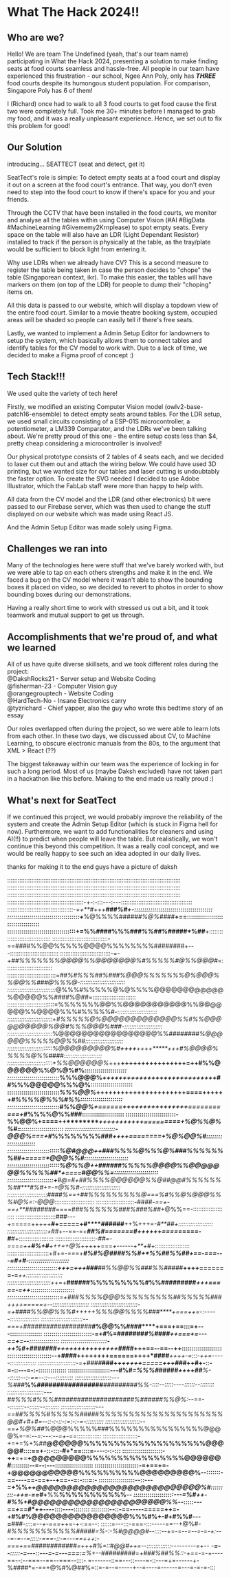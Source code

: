 # What The Hack 2024!!
## Who are we?
Hello! We are team The Undefined (yeah, that's our team name) participating in What the Hack 2024, presenting a solution to make finding seats at food courts seamless and hassle-free.
All people in our team have experienced this frustration - our school, Ngee Ann Poly, only has ***THREE*** food courts despite its humongous student population. For comparison, Singapore Poly has 6 of them!

I (Richard) once had to walk to all 3 food courts to get food cause the first two were completely full. Took me 30+ minutes before I managed to grab my food, and it was a really unpleasant experience. Hence, we set out to fix this problem for good!

## Our Solution
introducing... SEATTECT
(seat and detect, get it)

SeatTect's role is simple: To detect empty seats at a food court and display it out on a screen at the food court's entrance. That way, you don't even need to step into the food court to know if there's space for you and your friends.

Through the CCTV that have been installed in the food courts, we monitor and analyse all the tables within using Computer Vision (#AI #BigData #MachineLearning #Givememy2Krnplease) to spot empty seats. Every space on the table will also have an LDR (Light Dependant Resistor) installed to track if the person is physically at the table, as the tray/plate would be sufficient to block light from entering it.

Why use LDRs when we already have CV? This is a second measure to register the table being taken in case the person decides to "chope" the table (Singaporean context, ikr). To make this easier, the tables will have markers on them (on top of the LDR) for people to dump their "choping" items on.

All this data is passed to our website, which will display a topdown view of the entire food court. Similar to a movie theatre booking system, occupied areas will be shaded so people can easily tell if there's free seats.

Lastly, we wanted to implement a Admin Setup Editor for landowners to setup the system, which basically allows them to connect tables and identify tables for the CV model to work with. Due to a lack of time, we decided to make a Figma proof of concept :)

## Tech Stack!!!
We used quite the variety of tech here! 

Firstly, we modified an existing Computer Vision model (owlv2-base-patch16-ensemble) to detect empty seats around tables. For the LDR setup, we used small circuits consisting of a ESP-01S microcontroller, a potentiometer, a LM339 Comparator, and the LDRs we've been talking about. We're pretty proud of this one - the entire setup costs less than $4, pretty cheap considering a microcontroller is involved!

Our physical prototype consists of 2 tables of 4 seats each, and we decided to laser cut them out and attach the wiring below. We could have used 3D printing, but we wanted size for our tables and laser cutting is undoubtably the faster option. To create the SVG needed I decided to use Adobe Illustrator, which the FabLab staff were more than happy to help with.

All data from the CV model and the LDR (and other electronics) bit were passed to our Firebase server, which was then used to change the stuff displayed on our website which was made using React JS.

And the Admin Setup Editor was made solely using Figma.

## Challenges we ran into
Many of the technologies here were stuff that we've barely worked with, but we were able to tap on each others strengths and make it in the end. We faced a bug on the CV model where it wasn't able to show the bounding boxes it placed on video, so we decided to revert to photos in order to show bounding boxes during our demonstrations.

Having a really short time to work with stressed us out a bit, and it took teamwork and mutual support to get us through.

## Accomplishments that we're proud of, and what we learned
All of us have quite diverse skillsets, and we took different roles during the project:\
@DakshRocks21 - Server setup and Website Coding\
@fisherman-23 - Computer Vision guy\
@orangegrouptech - Website Coding\
@HardTech-No - Insane Electronics carry\
@tyzrichard - Chief yapper, also the guy who wrote this bedtime story of an essay

Our roles overlapped often during the project, so we were able to learn lots from each other. In these two days, we discussed about CV, to Machine Learning, to obscure electronic manuals from the 80s, to the argument that XML > React (??)

The biggest takeaway within our team was the experience of locking in for such a long period. Most of us (maybe Daksh excluded) have not taken part in a hackathon like this before.
Making to the end made us really proud :)

## What's next for SeatTect
If we continued this project, we would probably improve the reliability of the system and create the Admin Setup Editor (which is stuck in Figma hell for now). Furthermore, we want to add functionalities for cleaners and using AI(!!) to predict when people will leave the table. But realistically, we won't continue this beyond this competition. It was a really cool concept, and we would be really happy to see such an idea adopted in our daily lives.

thanks for making it to the end guys have a picture of daksh

::::::::::::::::::::::::::::::::::::::::::::::::::::::::::::::::::::::::::::::::::::::::::::::::::::
::::::::::::::::::::::::::::::::::::::::::::::::::::::::::::::::::::::::::::::::::::::::::::::::::::
::::::::::::::::::::::::::::::::::::::::::::::::::::::::::::::::::::::::::::::::::::::::::::::::::::
::::::::::::::::::::::::::::::::::::::::::::-+-:-:::---:---:::::::::::::::::::::::::::::::::::::::::
::::::::::::::::::::::::::::::::::::::-+*+**#*+++****###%#*+-:::::::::::::::::::::::::::::::::::::::
::::::::::::::::::::::::::::::::::::+***%@%%%%##*####%@%##*##**+==::::::::::::::::::::::::::::::::::
::::::::::::::::::::::::::::::::::+=%%####%%%##*#%%##%###*##*%##**+:::::::::::::::::::::::::::::::::
::::::::::::::::::::::::::::::::-==####%%@@%%%%%@@@@%%%%%%%%########+---::::::::::::::::::::::::::::
:::::::::::::::::::::::::::::-=-+*##%%%%%%%@@@@%%@@@@@@@%#%%%%%#@%%@@@#*=:::::::::::::::::::::::::::
::::::::::::::::::::::::::::=*##%#%%%##%###%@@@%%%%%%%@%@@@%%@@%%###@%%%@-::::::::::::::::::::::::::
::::::::::::::::::::::::::::*@%%%#%%%%%@%@%%%%@@@@@@@@@@@@%@@@@@%%####%@##=:::::::::::::::::::::::::
:::::::::::::::::::::::::::=%%%%%%%@@%%@@@@@@@@@@@%%@@@@@@@%%@@@@%%%#%%%%%#*-:::::::::::::::::::::::
::::::::::::::::::::::::::+#%%%%%@%@@@@@@@@@@@@@%%#%%@@@@@@@@@@%@@#%%%@@@%###-::::::::::::::::::::::
::::::::::::::::::::::::::*%@@@@@@@@@@@@@@@@@%%#****#######%@@@@@@%%%%%@@%%##*::::::::::::::::::::::
::::::::::::::::::::::::::*%@@@@@@@@@%#**++++**++++*****+++*#%@@@@%%%%%@%%####::::::::::::::::::::::
::::::::::::::::::::::::::+%%@@@@@@%*+++**++++++++++++++++=++#%%@@@@@@%%@%@%#%*:::::::::::::::::::::
::::::::::::::::::::::::::*%%%@@@%*++++++++++++++++++++++++++++*##%%%@@@@@%%%@%:::::::::::::::::::::
::::::::::::::::::::::::::*%%%@@%*++++++++++++++++++++++====++++++*#%%%%@%%%#%%:::::::::::::::::::::
::::::::::::::::::::::::::#%%@@%+======++++++++++++++++===========+*#%%%%@%%###:::::::::::::::::::::
:::::::::::::::::::::::::-%%@@%+====++**********+++++++++++=========+*%@%%@%%#=:::::::::::::::::::::
:::::::::::::::::::::::::-@@@%===+*#%%%%%%%%###***********++++========+%@%@@%#::::::::::::::::::::::
::::::::::::::::::::::::::%@#@@@++*###%%%%@%%%@%#***##%%%%%%%##**+=====*@@@%%#::::::::::::::::::::::
::::::::::::::::::::::::::%@%%@++**######%%%%%@@@@%%@@@@@@@%%%%%##*+====#@@%%=::::::::::::::::::::::
:::::::::::::::::::::::+**#@*=#+*##%%%%@@@@@@%%@##@@#%%%%%%%##****#%#+=-=@%%#-::::::::::::::::::::::
:::::::::::::::::::::::####%==*+**#*#%%%%%%%%%@*===%*#%%@%@@@%%%#***@%=:-@@@*:::::::::::::::::::::::
::::::::::::::::::::::-##*##-==+-==+**########*====#*##%%%%%%###%###%##*+@%%==-:::::::::::::::::::::
:::::::::::::::::::::::#*##*---+=====+++++**#+=====+#****######**++%+++=-*#**##+::::::::::::::::::::
:::::::::::::::::::::::+*##+--==-=+**#****#%#=======#+***+++++====*=====-*#***#+::::::::::::::::::::
:::::::::::::::::::::::-*##=-====++******#%+*#***+++=+@%*+++++===*+------+**+*#+::::::::::::::::::::
::::::::::::::::::::::::+#+=-===+********#%#%@####%%#+*%%##%%##+==-===---=#**+#-::::::::::::::::::::
:::::::::::::::::::::::::+++=+++**###***##%%@@%%###%%#####***++++=======-=***++:::::::::::::::::::::
:::::::::::::::::::::::::+*+=+**######%%%%%%%%%#%%#########*****+++=====-=*++*::::::::::::::::::::::
::::::::::::::::::::::::::**=+**###%%%%@@@%%%%%%%%%#**#%%%%%###***++++=====*+--:::::::::::::::::::::
:::::::::::::::::::::::::::-=+**####%%@@%%%#**++*+++*%%%@@%%%%###****+===++=-:-----:::::::::::::::::
::::::::::::::::::::::::--===+**##################*****#%@@%%####****+===+==:::=+---::::::::::::::::
::::::::::::::::::::::::-=+#%=**#######******************#%####*****++===+=---==+*=--:::::::::::::::
:::::::::::::::::::::::-++*%#*+*#######**+++++++++++++++**####*****+++==--==--++::::::::::::::::::::
::::::::::::::::::::::--+********####**++++++++======++++*####*****++++-=:::-++=-----:::::::::::::::
::::::::::::::::::::::-=+#**###***###******+++++++=====+++*###*****++#+-::-=-::---=-:-::::::::::::::
:::::::::::::::::::::---#%#*=%%%#*####****#**********++++***##******%--::::::--:-==--::---::::::::::
:::::::::::::::::::::---%###***%%#################*******#########%%-::::--:::::----::::::--::::::::
:::::::::::::::::::::---*#*#%%%#%%%#####################%######%%@%:--==--::::::::--::::::--::::::::
::::::::::::::::::::---==##%%%%#%%%%%#####%%%%%%%%%%%%%%%%%%%%%@@#+*#+#=--::-:-::-:=:-:-=-::::::::::
::::::::::::::::::::--==+*%@%##*%@@@%%%%%###%%%%%%%%%%%%%%%%@@@@%=-=:*--=:---:--=+*-==::::::::::::::
::::::::::::::::::::-+=+=%+%##**@@@@@@%%%%%%%%%%%%%%%%%%%%@@@@@#::::==+-::-:::-#+*==::::=----:-:-:::
::::::::::::::::::::-++**=+=**+@@@@@@@@@%%%%%%%%%%%%%%%%@@@@@@#:::::::::--=--:---:::::::::::::::::::
::::::::::::::::::::::-=+==+=-+@@@@@@@@@@@%%%%%%%%%%@@@@@@@@@%--:::::::-==----==-==+--+==--=:-:::=:-
::::::::::::::::::--::---=+%%*++@@@@@@@@@@@@@@@@@@@@@@@@@@@%#:::::::::-++=-==#*+**%%**%%%%%%%%%%%*--
::::::::::::::::::::---=%#++-#%%+#@@@@@@@@@@@@@@@@@@@@@@%%*--:::::---==*+*==#*++----::::----::::::::
:::::::::--::-==-----=====++=-+#%#%@@@@@@@@@@@@@@@@%%%#%+-#+#%%#---=**###*-::::=--+-===*++=-+-:==--:
::::::=---:::-===-:::-----==--+@%#*-#%%%%%%%%%%%#####****=*%-:-%#@@@@#*--::::--*+=-=-*-=--=-*=*-+:--
-=-=--=:::::-===-::-=---==+++:-===+==*############*=*+++*#%=::#@@#++=--::::::::::::::---------=*+*--
-**=--:::::-=---::---=-=---===:=**%+--*#########=+#*##%##%%::-*+==-=-+----==--:--===--==--===--::::-
=-------::==---::----=-::---=+=------+-%####*=-==+@%#%@##%=::=-=--=-----+--=----=------=---=-=-=-:::
